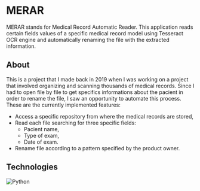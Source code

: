 # MERAR

MERAR stands for Medical Record Automatic Reader.
This application reads certain fields values of a specific medical record model using Tesseract OCR engine and automatically renaming the file with the extracted information.

## About

This is a project that I made back in 2019 when I was working on a project that involved organizing and scanning thousands of medical records. 
Since I had to open file by file to get specifics informations about the pacient in order to rename the file, I saw an opportunity to automate this process.
These are the currently implemented features:

- Access a specific repository from where the medical records are stored,
- Read each file searching for three specific fields:
  - Pacient name,
  - Type of exam,
  - Date of exam.
- Rename file according to a pattern specified by the product owner.

## Technologies

![Python](https://img.shields.io/badge/Python-FFD43B?style=for-the-badge&logo=python&logoColor=darkgreen)
